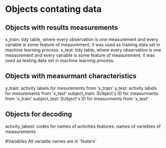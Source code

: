 # Objects contating data

## Objects with results measurements
x_train: tidy table, where every observation is one measurement and every variable is some feature of measurement;
              it was used as training data set in machine learning process.
x_test: tidy table, where every observation is one measurement and every variable is some feature of measurement;
              it was used as testing data set in machine learning process.
              
## Objects with measurmant characteristics
y_train: activity labels for mesurements from 'x_train'
y_test: activity labels for mesurements from 'x_test'
subject_train: SUbject's ID for measurments from 'x_train'
subject_test: SUbject's ID for measurments from 'x_test'

## Objects for decoding
activity_labesl: codes for names of activities
features: names of variebles of measurements

#Variables
All variable names are in 'featers'
